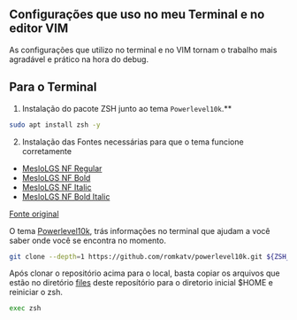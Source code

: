 ## Configurações que uso no meu Terminal e no editor VIM

As configurações que utilizo no terminal e no VIM tornam o trabalho mais agradável e prático na hora do debug.

## Para o Terminal

01. Instalação do pacote ZSH junto ao tema ```Powerlevel10k```.**
```bash
sudo apt install zsh -y
```
02. Instalação das Fontes necessárias para que o tema funcione corretamente

- [MesloLGS NF Regular](https://github.com/romkatv/powerlevel10k-media/raw/master/MesloLGS%20NF%20Regular.ttf)
- [MesloLGS NF Bold](https://github.com/romkatv/powerlevel10k-media/raw/master/MesloLGS%20NF%20Bold.ttf)
- [MesloLGS NF Italic](https://github.com/romkatv/powerlevel10k-media/raw/master/MesloLGS%20NF%20Italic.ttf)
- [MesloLGS NF Bold Italic](https://github.com/romkatv/powerlevel10k-media/raw/master/MesloLGS%20NF%20Bold%20Italic.ttf)

[Fonte original](https://github.com/romkatv/powerlevel10k#meslo-nerd-font-patched-for-powerlevel10k)

O tema [Powerlevel10k](https://github.com/romkatv/powerlevel10k), trás informações no terminal que ajudam a você saber onde você se encontra no momento.
```bash
git clone --depth=1 https://github.com/romkatv/powerlevel10k.git ${ZSH_CUSTOM:-$HOME/.oh-my-zsh/custom}/themes/powerlevel10k
```

Após clonar o repositório acima para o local, basta copiar os arquivos que estão no diretório [files](/files) deste reposítório para o diretorio inicial $HOME
e reiniciar o zsh.
```bash
exec zsh
```

